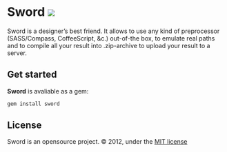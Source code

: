 Sword [![](http://so.mu/icons/sword.png)](http://so.mu/blog/sword)
=====

Sword is a designer’s best friend.
It allows to use any kind of preprocessor (SASS/Compass, CoffeeScript, &c.) out-of-the box,
to emulate real paths and to compile all your result into .zip-archive to upload your result to a server.

Get started
-----------

**Sword** is avaliable as a gem:
```sh
gem install sword
```

License
-------

Sword is an opensource project.
© 2012, under the [MIT license](http://github.com/somu/sword/blob/master/license)
